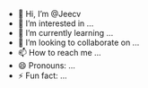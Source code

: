 - 👋 Hi, I’m @Jeecv
- 👀 I’m interested in ...
- 🌱 I’m currently learning ...
- 💞️ I’m looking to collaborate on ...
- 📫 How to reach me ...
- 😄 Pronouns: ...
- ⚡ Fun fact: ...

<!---
Jeecv/Jeecv is a ✨ special ✨ repository because its `README.md` (this file) appears on your GitHub profile.
You can click the Preview link to take a look at your changes.
--->
